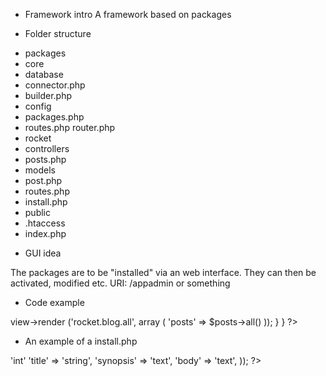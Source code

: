 * Framework intro
A framework based on packages

* Folder structure
- packages
 - core
  - database
   - connector.php
   - builder.php
  - config
   - packages.php
   - routes.php
  router.php
 - rocket
  - controllers
   - posts.php
  - models
   - post.php
  - routes.php
  - install.php
- public
 - .htaccess
 - index.php

* GUI idea

The packages are to be "installed" via an web interface. They can then be activated, modified etc.
URI: /appadmin or something

 * Code example

<?php
 public class Posts extends Controller
 {
  public function all()
  {
    $posts = new \Rocket\Blog;
    $config = Core::config ('lists.posts_per_page'); // Core::config(); ' For all

    // Standard packages like view
    $this->view->render ('rocket.blog.all', array (
      'posts' => $posts->all()
    ));
  }
 }
?>

 * An example of a install.php

<?php

// ID, created_at and updated_at are automatically added
DB::createTable ('posts', array (
  'user_id' => 'int'
  'title' => 'string',
  'synopsis' => 'text',
  'body' => 'text',
));

?>